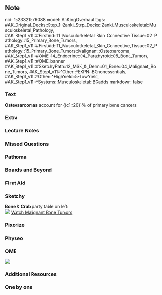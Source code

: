 ## Note
nid: 1523321576088
model: AnKingOverhaul
tags: #AK_Original_Decks::Step_1::Zanki_Step_Decks::Zanki_Musculoskeletal::Musculoskeletal_Pathology, #AK_Step1_v11::#FirstAid::11_Musculoskeletal_Skin_Connective_Tissue::02_Pathology::15_Primary_Bone_Tumors, #AK_Step1_v11::#FirstAid::11_Musculoskeletal_Skin_Connective_Tissue::02_Pathology::15_Primary_Bone_Tumors::Malignant::Osteosarcoma, #AK_Step1_v11::#OME::14_Endocrine::04_Parathyroid::05_Bone_Tumors, #AK_Step1_v11::#OME_banner, #AK_Step1_v11::#SketchyPath::12_MSK_&_Derm::01_Bone::04_Malignant_Bone_Tumors, #AK_Step1_v11::^Other::^EXPN::BGnonessentials, #AK_Step1_v11::^Other::^HighYield::5-LowYield, #AK_Step1_v11::^Systems::Musculoskeletal::BGadds
markdown: false

### Text
<b>Osteosarcomas</b> account for {{c1::20}}% of primary bone
cancers

### Extra


### Lecture Notes


### Missed Questions


### Pathoma


### Boards and Beyond


### First Aid


### Sketchy
<div>
  <b>Bone</b> & <b>Crab</b> party table on left:
</div><img src="Zoverall%20picture%20(55)_1566160514431.jpg">
<a href=
"https://dashboard.sketchy.com/study/medical/courses/medical-pathophysiology/units/medical-pathophysiology-musculoskeletal-derm/videos/medical-pathophysiology-musculoskeletal-and-derm-bone-malignant-bone-tumors?utm_source=anki&utm_medium=partnership&utm_campaign=february_update&utm_content=medical">
Watch Malignant Bone Tumors</a>

### Pixorize


### Physeo


### OME
<div class="ome-widget">
  <a href="https://onlinemeded.org?ref=anki"><img src=
  "_OME_AnkiFlashcards_General_4.png"></a>
</div>

### Additional Resources


### One by one

